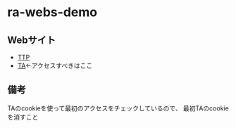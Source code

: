 # ra-webs-demo

## Webサイト

- [TTP](https://aa32-2001-200-0-8801-6e2b-59ff-fe94-16b2.ngrok-free.app)
- [TA](test5.ochano.co)←アクセスすべきはここ

## 備考

TAのcookieを使って最初のアクセスをチェックしているので、
最初TAのcookieを消すこと

